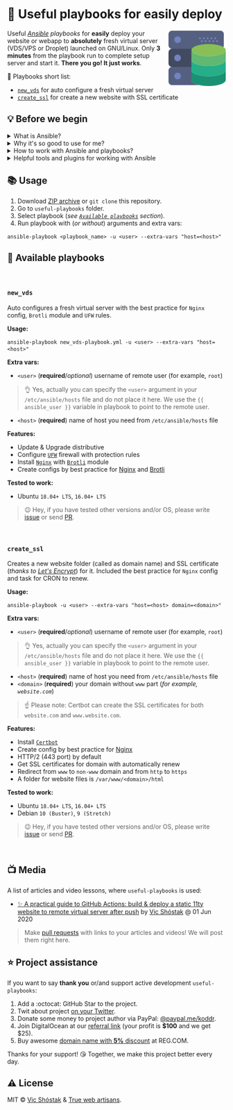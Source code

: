 # 🚚 Useful playbooks for easily deploy

<img align="right" width="132px" src=".github/logo.svg" alt="logo"/>

Useful _[Ansible](https://github.com/ansible/ansible) playbooks_ for **easily** deploy your website or webapp to **absolutely** fresh virtual server (VDS/VPS or Droplet) launched on GNU/Linux. Only **3 minutes** from the playbook run to complete setup server and start it. **There you go! It just works**.

🔔 Playbooks short list:

- [`new_vds`](#new_vds) for auto configure a fresh virtual server
- [`create_ssl`](#create_ssl) for create a new website with SSL certificate

## 💡 Before we begin

<details>
<summary>What is Ansible?</summary><br/>

Follow [Wikipedia](<https://en.wikipedia.org/wiki/Ansible_(software)>) page:

<img src="https://upload.wikimedia.org/wikipedia/commons/2/24/Ansible_logo.svg" width="128px" align="right" alt="ansible logo" />

_Ansible is an open-source software provisioning, configuration management, and application-deployment tool enabling infrastructure as code. It runs on many Unix-like systems, and can configure both Unix-like systems as well as Microsoft Windows. It includes its own declarative language to describe system configuration._

_Ansible was written by Michael DeHaan and acquired by Red Hat in 2015. Ansible is agentless, temporarily connecting remotely via SSH or Windows Remote Management (allowing remote PowerShell execution) to do its tasks._

</details>

<details>
<summary>Why it's so good to use for me?</summary><br/>

Ansible is a radically simple IT automation system. It handles configuration management, application deployment, cloud provisioning, ad-hoc task execution, network automation, and multi-node orchestration. Ansible makes complex changes like zero-downtime rolling updates with load balancers easy.

- Have a dead simple setup process and a minimal learning curve.
- Manage machines very quickly and in parallel.
- Avoid custom-agents and additional open ports, be agentless by leveraging the existing SSH daemon.
- Describe infrastructure in a language that is both machine and human friendly.
- Focus on security and easy auditability/review/rewriting of content.
- Manage new remote machines instantly, without bootstrapping any software.
- Allow module development in any dynamic language, not just Python.
- Be usable as non-root.
- Be the easiest IT automation system to use, ever.

:octocat: GitHub: https://github.com/ansible/ansible

</details>

<details>
<summary>How to work with Ansible and playbooks?</summary><br/>

1. Be sure, that [Python](https://www.python.org/) (version `3.5` or later) is installed.
2. Install Ansible for your OS by [this](https://docs.ansible.com/ansible/latest/installation_guide/intro_installation.html#installing-ansible) instructions.
3. Setting up inventory and Ansible config by [this](https://docs.ansible.com/ansible/latest/user_guide/intro_getting_started.html) guide.

</details>

<details>
<summary>Helpful tools and plugins for working with Ansible</summary><br/>

**VS Code addons:**

- [vscode-ansible](https://marketplace.visualstudio.com/items?itemName=vscoss.vscode-ansible) for code completion, syntax highlighting and linting of Ansible playbooks files
- [vscode-nginx](https://marketplace.visualstudio.com/items?itemName=shanoor.vscode-nginx) for syntax highlighting of Nginx configs

**VS Code config hints:**

For better readability, please add two association to your `.vscode/settings.json`: for Ansible playbooks and `jinja2` templates.

```json
{
  // ...
  "files.associations": {
    "*-domain.j*2": "NGINX", // for all jinja2 files ended with `domain` word
    "*-playbook.y*ml": "ansible" // for YAML files ended with `playbook` word
  }
  // ...
}
```

</details>

## 📚 Usage

1. Download [ZIP archive](archive/master.zip) or `git clone` this repository.
2. Go to `useful-playbooks` folder.
3. Select playbook (_see [`Available playbooks`](#-available-scripts) section_).
4. Run playbook with (_or without_) arguments and extra vars:

```console
ansible-playbook <playbook_name> -u <user> --extra-vars "host=<host>"
```

## 🎯 Available playbooks

<br/>

### `new_vds`

Auto configures a fresh virtual server with the best practice for `Nginx` config, `Brotli` module and `UFW` rules.

**Usage:**

```console
ansible-playbook new_vds-playbook.yml -u <user> --extra-vars "host=<host>"
```

**Extra vars:**

- `<user>` (**required**/_optional_) username of remote user (for example, `root`)

> 👌 Yes, actually you can specify the `<user>` argument in your `/etc/ansible/hosts` file and do not place it here. We use the `{{ ansible_user }}` variable in playbook to point to the remote user.

- `<host>` (**required**) name of host you need from `/etc/ansible/hosts` file

**Features:**

- Update & Upgrade distributive
- Configure [`UFW`](https://help.ubuntu.com/community/UFW) firewall with protection rules
- Install [`Nginx`](https://nginx.org/) with [`Brotli`](https://github.com/google/brotli) module
- Create configs by best practice for [Nginx](https://github.com/truewebartisans/snippets-deploy/blob/master/new_vds.sh#L73-L153) and [Brotli](https://github.com/truewebartisans/snippets-deploy/blob/master/new_vds.sh#L161-L171)

**Tested to work:**

- Ubuntu `18.04+ LTS`, `16.04+ LTS`

> 😉 Hey, if you have tested other versions and/or OS, please write [issue](issues/new) or send [PR](pulls).

<br/>

### `create_ssl`

Creates a new website folder (called as domain name) and SSL certificate (_thanks to [Let's Encrypt](https://letsencrypt.org/)_) for it. Included the best practice for `Nginx` config and task for CRON to renew.

**Usage:**

```console
ansible-playbook -u <user> --extra-vars "host=<host> domain=<domain>"
```

**Extra vars:**

- `<user>` (**required**/_optional_) username of remote user (for example, `root`)

> 👌 Yes, actually you can specify the `<user>` argument in your `/etc/ansible/hosts` file and do not place it here. We use the `{{ ansible_user }}` variable in playbook to point to the remote user.

- `<host>` (**required**) name of host you need from `/etc/ansible/hosts` file
- `<domain>` (**required**) your domain without `www` part (_for example, `website.com`_)

> ☝️ Please note: Certbot can create the SSL certificates for both `website.com` and `www.website.com`.

**Features:**

- Install [`Certbot`](https://certbot.eff.org/)
- Create config by best practice for [Nginx](https://github.com/truewebartisans/snippets-deploy/blob/master/create_ssl.sh#L70-L111)
- HTTP/2 (443 port) by default
- Get SSL certificates for domain with automatically renew
- Redirect from `www` to `non-www` domain and from `http` to `https`
- A folder for website files is `/var/www/<domain>/html`

**Tested to work:**

- Ubuntu `18.04+ LTS`, `16.04+ LTS`
- Debian `10 (Buster)`, `9 (Stretch)`

> 😉 Hey, if you have tested other versions and/or OS, please write [issue](issues/new) or send [PR](pulls).

<br/>

## 📺 Media

A list of articles and video lessons, where `useful-playbooks` is used:

- [✨ A practical guide to GitHub Actions: build & deploy a static 11ty website to remote virtual server after push](https://dev.to/koddr/automate-that-a-practical-guide-to-github-actions-build-deploy-a-static-11ty-website-to-remote-virtual-server-after-push-d19) by [Vic Shóstak](https://github.com/koddr) @ 01 Jun 2020

> Make [pull requests](pulls) with links to your articles and videos! We will post them right here.

## ⭐️ Project assistance

If you want to say **thank you** or/and support active development `useful-playbooks`:

1. Add a :octocat: GitHub Star to the project.
2. Twit about project [on your Twitter](https://twitter.com/intent/tweet?text=Useful%20Ansible%20playbooks%20for%20easily%20deploy%20your%20static%20website%20or%20webapp%20to%20absolutely%20fresh%20virtual%20server%20%28VDS%2FVPS%20or%20Droplet%29%20launched%20on%20GNU%2FLinux.%20https%3A%2F%2Fgithub.com%2Ftruewebartisans%2Fuseful-playbooks).
3. Donate some money to project author via PayPal: [@paypal.me/koddr](https://paypal.me/koddr?locale.x=en_EN).
4. Join DigitalOcean at our [referral link](https://shrts.website/do/server) (your profit is **\$100** and we get \$25).
5. Buy awesome [domain name with **5%** discount](https://shrts.website/reg/domain) at REG.COM.

Thanks for your support! 😘 Together, we make this project better every day.

## ⚠️ License

MIT &copy; [Vic Shóstak](https://github.com/koddr) & [True web artisans](https://1wa.co/).
